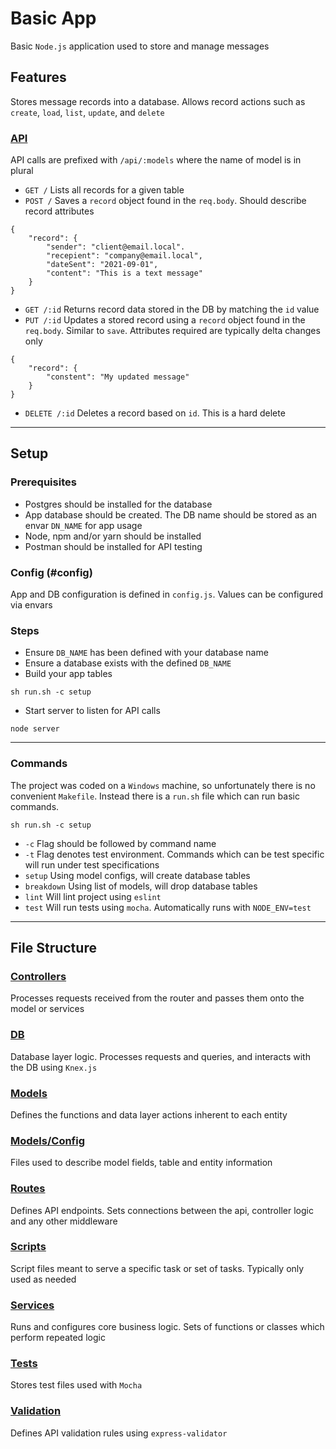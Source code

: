 # Basic App

Basic `Node.js` application used to store and manage messages

## Features
Stores message records into a database. Allows record actions such as `create`, `load`, `list`, `update`, and `delete`
### [API](./docs/api.md)
API calls are prefixed with `/api/:models` where the name of model is in plural

* `GET /` Lists all records for a given table
* `POST /` Saves a `record` object found in the `req.body`. Should describe record attributes
```
{
	"record": {
		"sender": "client@email.local".
		"recepient": "company@email.local",
		"dateSent": "2021-09-01",
		"content": "This is a text message"
	}
}
```
* `GET /:id` Returns record data stored in the DB by matching the `id` value
* `PUT /:id` Updates a stored record using a `record` object found in the `req.body`. Similar to `save`. Attributes required are typically delta changes only
```
{
	"record": {
		"constent": "My updated message"
	}
}
```
* `DELETE /:id` Deletes a record based on `id`. This is a hard delete

---

## Setup
### Prerequisites
* Postgres should be installed for the database
* App database should be created. The DB name should be stored as an envar `DN_NAME` for app usage
* Node, npm and/or yarn should be installed
* Postman should be installed for API testing

### Config (#config)
App and DB configuration is defined in `config.js`. Values can be configured via envars

### Steps
* Ensure `DB_NAME` has been defined with your database name
* Ensure a database exists with the defined `DB_NAME`
* Build your app tables
```
sh run.sh -c setup
```
* Start server to listen for API calls
```
node server
```

---

### Commands
The project was coded on a `Windows` machine, so unfortunately there is no convenient `Makefile`. Instead there is a `run.sh` file which can run basic commands.
```
sh run.sh -c setup
```
* `-c` Flag should be followed by command name
* `-t` Flag denotes test environment. Commands which can be test specific will run under test specifications
* `setup` Using model configs, will create database tables
* `breakdown` Using list of models, will drop database tables
* `lint` Will lint project using `eslint`
* `test` Will run tests using `mocha`. Automatically runs with `NODE_ENV=test`

---

## File Structure
### [Controllers](./controllers)
Processes requests received from the router and passes them onto the model or services
### [DB](./db)
Database layer logic. Processes requests and queries, and interacts with the DB using `Knex.js`
### [Models](./models)
Defines the functions and data layer actions inherent to each entity
### [Models/Config](./models/config)
Files used to describe model fields, table and entity information
### [Routes](./routes)
Defines API endpoints. Sets connections between the api, controller logic and any other middleware
### [Scripts](./scripts)
Script files meant to serve a specific task or set of tasks. Typically only used as needed
### [Services](./services)
Runs and configures core business logic. Sets of functions or classes which perform repeated logic
### [Tests](./test)
Stores test files used with `Mocha`
### [Validation](./validation)
Defines API validation rules using `express-validator`